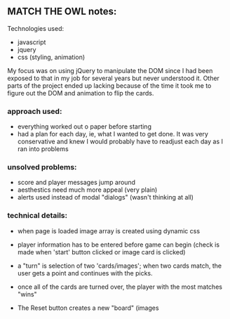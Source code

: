 ## MATCH THE OWL notes:

Technologies used:
- javascript
- jquery
- css (styling, animation)

My focus was on using jQuery to manipulate the DOM since I had been exposed to that in my job for several years but never understood it. Other parts of the project ended up lacking because of the time it took me to figure out the DOM and animation to flip the cards.

### approach used:
- everything worked out o paper before starting
- had a plan for each day, ie, what I wanted to get done. It was very conservative and knew I would probably have to readjust each day as I ran into problems

### unsolved problems:
- score and player messages jump around
- aesthestics need much more appeal (very plain)
- alerts used instead of modal "dialogs" (wasn't thinking at all)

### technical details:
- when page is loaded image array is created using dynamic css

- player information has to be entered before game can begin (check is made when 'start' button clicked or image card is clicked)

- a "turn" is selection of two 'cards/images'; when two cards match, the user gets a point and continues with the picks.

- once all of the cards are turned over, the player with the most matches "wins"

- The Reset button creates a new "board" (images 
